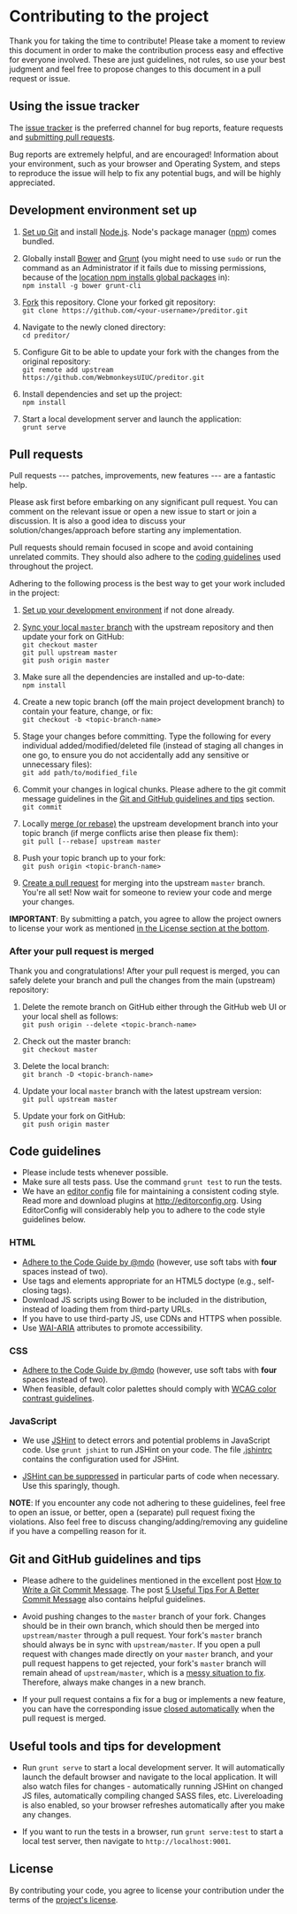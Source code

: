 # Contributing to the project
Thank you for taking the time to contribute! Please take a moment to review this document in order to make the
contribution process easy and effective for everyone involved. These are just guidelines, not rules, so use your best
judgment and feel free to propose changes to this document in a pull request or issue.

## Using the issue tracker
The [issue tracker](https://github.com/WebmonkeysUIUC/preditor/issues) is the preferred channel for bug reports, feature
requests and [submitting pull requests](#pull-requests).

Bug reports are extremely helpful, and are encouraged! Information about your environment, such as your browser and
Operating System, and steps to reproduce the issue will help to fix any potential bugs, and will be highly appreciated.

## Development environment set up
1.  [Set up Git](https://help.github.com/articles/set-up-git/) and install [Node.js](https://nodejs.org/).
    Node's package manager ([npm](https://www.npmjs.org/)) comes bundled.

2.  Globally install [Bower](http://bower.io/) and [Grunt](http://gruntjs.com/)
    (you might need to use `sudo` or run the command as an Administrator if it fails due to missing permissions,
    because of the [location npm installs global packages](https://www.npmjs.org/doc/files/npm-folders.html) in):  
    `npm install -g bower grunt-cli`

3.  [Fork](https://help.github.com/articles/fork-a-repo/) this repository. Clone your forked git repository:  
    `git clone https://github.com/<your-username>/preditor.git`

4.  Navigate to the newly cloned directory:  
    `cd preditor/`

5.  Configure Git to be able to update your fork with the changes from the original repository:  
    `git remote add upstream https://github.com/WebmonkeysUIUC/preditor.git`

6.  Install dependencies and set up the project:  
    `npm install`

7.  Start a local development server and launch the application:  
    `grunt serve`

## Pull requests
Pull requests --- patches, improvements, new features --- are a fantastic help.

Please ask first before embarking on any significant pull request.
You can comment on the relevant issue or open a new issue to start or join a discussion.
It is also a good idea to discuss your solution/changes/approach before starting any implementation.

Pull requests should remain focused in scope and avoid containing unrelated commits.
They should also adhere to the [coding guidelines](#code-guidelines) used throughout the project.

Adhering to the following process is the best way to get your work included in the project:

1.  [Set up your development environment](#development-environment-set-up) if not done already.

2.  [Sync your local `master` branch](https://help.github.com/articles/syncing-a-fork/) with the upstream repository
    and then update your fork on GitHub:  
    `git checkout master`  
    `git pull upstream master`  
    `git push origin master`

3.  Make sure all the dependencies are installed and up-to-date:  
    `npm install`

4.  Create a new topic branch (off the main project development branch) to contain your feature, change, or fix:  
    `git checkout -b <topic-branch-name>`

5.  Stage your changes before committing. Type the following for every individual added/modified/deleted file
    (instead of staging all changes in one go, to ensure you do not accidentally add any sensitive or
    unnecessary files):  
    `git add path/to/modified_file`

6.  Commit your changes in logical chunks. Please adhere to the git commit message guidelines in the
    [Git and GitHub guidelines and tips](#git-and-github-guidelines-and-tips) section.  
    `git commit`

7.  Locally [merge (or rebase)](https://www.atlassian.com/git/tutorials/merging-vs-rebasing) the upstream development
    branch into your topic branch (if merge conflicts arise then please fix them):  
    `git pull [--rebase] upstream master`

8.  Push your topic branch up to your fork:  
    `git push origin <topic-branch-name>`

9.  [Create a pull request](https://help.github.com/articles/creating-a-pull-request) for merging into the
    upstream `master` branch. You're all set! Now wait for someone to review your code and merge your changes.

**IMPORTANT**: By submitting a patch, you agree to allow the project owners to license your work as
mentioned [in the License section at the bottom](#license).

### After your pull request is merged
Thank you and congratulations! After your pull request is merged, you can safely delete your branch and pull the
changes from the main (upstream) repository:

1.  Delete the remote branch on GitHub either through the GitHub web UI or your local shell as follows:  
    `git push origin --delete <topic-branch-name>`

2.  Check out the master branch:  
    `git checkout master`

3.  Delete the local branch:  
    `git branch -D <topic-branch-name>`

4.  Update your local `master` branch with the latest upstream version:  
    `git pull upstream master`

5.  Update your fork on GitHub:  
    `git push origin master`

## Code guidelines
* Please include tests whenever possible.
* Make sure all tests pass. Use the command `grunt test` to run the tests.
* We have an [editor config](.editorconfig) file for maintaining a consistent coding style. Read more and download
  plugins at <http://editorconfig.org>. Using EditorConfig will considerably help you to adhere to the code style
  guidelines below.

### HTML
* [Adhere to the Code Guide by @mdo](http://codeguide.co/#html) (however, use soft tabs with **four** spaces instead
  of two).
* Use tags and elements appropriate for an HTML5 doctype (e.g., self-closing tags).
* Download JS scripts using Bower to be included in the distribution, instead of loading them from third-party URLs.
* If you have to use third-party JS, use CDNs and HTTPS when possible.
* Use [WAI-ARIA](https://developer.mozilla.org/en-US/docs/Web/Accessibility/ARIA) attributes to promote accessibility.

### CSS
* [Adhere to the Code Guide by @mdo](http://codeguide.co/#css) (however, use soft tabs with **four** spaces instead
  of two).
* When feasible, default color palettes should comply with
  [WCAG color contrast guidelines](http://www.w3.org/TR/WCAG20/#visual-audio-contrast).

### JavaScript
* We use [JSHint](http://jshint.com/about/) to detect errors and potential problems in JavaScript code. Use
  `grunt jshint` to run JSHint on your code. The file [.jshintrc](.jshintrc) contains the configuration used for JSHint.

* [JSHint can be suppressed](http://jshint.com/docs/#inline-configuration) in particular parts of code when necessary.
  Use this sparingly, though.

**NOTE**: If you encounter any code not adhering to these guidelines, feel free to open an issue, or better, open a
(separate) pull request fixing the violations. Also feel free to discuss changing/adding/removing any guideline if you
have a compelling reason for it.

## Git and GitHub guidelines and tips
* Please adhere to the guidelines mentioned in the excellent post
  [How to Write a Git Commit Message](http://chris.beams.io/posts/git-commit/). The post
  [5 Useful Tips For A Better Commit Message](https://robots.thoughtbot.com/5-useful-tips-for-a-better-commit-message)
  also contains helpful guidelines.

* Avoid pushing changes to the `master` branch of your fork. Changes should be in their own branch, which should then
  be merged into `upstream/master` through a pull request. Your fork's `master` branch should always be in sync
  with `upstream/master`. If you open a pull request with changes made directly on your `master` branch, and your pull
  request happens to get rejected, your fork's `master` branch will remain ahead of `upstream/master`, which is a
  [messy situation to fix](https://stackoverflow.com/questions/5916329/cleanup-git-master-branch-and-move-some-commit-to-new-branch).
  Therefore, always make changes in a new branch.

* If your pull request contains a fix for a bug or implements a new feature, you can have the corresponding issue
  [closed automatically](https://github.com/blog/1506-closing-issues-via-pull-requests) when the pull request is merged.

## Useful tools and tips for development
* Run `grunt serve` to start a local development server. It will automatically launch the default browser and navigate to
  the local application. It will also watch files for changes - automatically running JSHint on changed JS files,
  automatically compiling changed SASS files, etc. Livereloading is also enabled, so your browser refreshes automatically
  after you make any changes.

* If you want to run the tests in a browser, run `grunt serve:test` to start a local test server, then
  navigate to `http://localhost:9001`.

## License
By contributing your code, you agree to license your contribution under the terms of the
[project's license](LICENSE.md).
